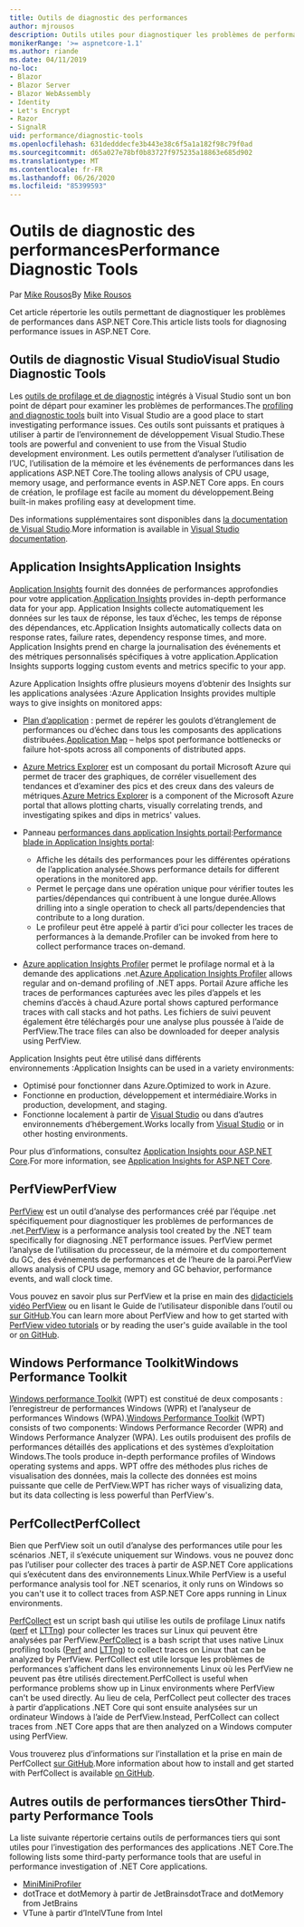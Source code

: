 ```yaml
---
title: Outils de diagnostic des performances
author: mjrousos
description: Outils utiles pour diagnostiquer les problèmes de performances dans les applications ASP.NET Core.
monikerRange: '>= aspnetcore-1.1'
ms.author: riande
ms.date: 04/11/2019
no-loc:
- Blazor
- Blazor Server
- Blazor WebAssembly
- Identity
- Let's Encrypt
- Razor
- SignalR
uid: performance/diagnostic-tools
ms.openlocfilehash: 631dedddecfe3b443e38c6f5a1a182f98c79f0ad
ms.sourcegitcommit: d65a027e78bf0b83727f975235a18863e685d902
ms.translationtype: MT
ms.contentlocale: fr-FR
ms.lasthandoff: 06/26/2020
ms.locfileid: "85399593"
---
```

# <a name="performance-diagnostic-tools"></a><span data-ttu-id="407f7-103">Outils de diagnostic des performances</span><span class="sxs-lookup"><span data-stu-id="407f7-103">Performance Diagnostic Tools</span></span>

<span data-ttu-id="407f7-104">Par [Mike Rousos](https://github.com/mjrousos)</span><span class="sxs-lookup"><span data-stu-id="407f7-104">By [Mike Rousos](https://github.com/mjrousos)</span></span>

<span data-ttu-id="407f7-105">Cet article répertorie les outils permettant de diagnostiquer les problèmes de performances dans ASP.NET Core.</span><span class="sxs-lookup"><span data-stu-id="407f7-105">This article lists tools for diagnosing performance issues in ASP.NET Core.</span></span>

## <a name="visual-studio-diagnostic-tools"></a><span data-ttu-id="407f7-106">Outils de diagnostic Visual Studio</span><span class="sxs-lookup"><span data-stu-id="407f7-106">Visual Studio Diagnostic Tools</span></span>

<span data-ttu-id="407f7-107">Les [outils de profilage et de diagnostic](/visualstudio/profiling) intégrés à Visual Studio sont un bon point de départ pour examiner les problèmes de performances.</span><span class="sxs-lookup"><span data-stu-id="407f7-107">The [profiling and diagnostic tools](/visualstudio/profiling) built into Visual Studio are a good place to start investigating performance issues.</span></span> <span data-ttu-id="407f7-108">Ces outils sont puissants et pratiques à utiliser à partir de l’environnement de développement Visual Studio.</span><span class="sxs-lookup"><span data-stu-id="407f7-108">These tools are powerful and convenient to use from the Visual Studio development environment.</span></span> <span data-ttu-id="407f7-109">Les outils permettent d’analyser l’utilisation de l’UC, l’utilisation de la mémoire et les événements de performances dans les applications ASP.NET Core.</span><span class="sxs-lookup"><span data-stu-id="407f7-109">The tooling allows analysis of CPU usage, memory usage, and performance events in ASP.NET Core apps.</span></span> <span data-ttu-id="407f7-110">En cours de création, le profilage est facile au moment du développement.</span><span class="sxs-lookup"><span data-stu-id="407f7-110">Being built-in makes profiling easy at development time.</span></span>

<span data-ttu-id="407f7-111">Des informations supplémentaires sont disponibles dans [la documentation de Visual Studio](/visualstudio/profiling/profiling-overview).</span><span class="sxs-lookup"><span data-stu-id="407f7-111">More information is available in [Visual Studio documentation](/visualstudio/profiling/profiling-overview).</span></span>

## <a name="application-insights"></a><span data-ttu-id="407f7-112">Application Insights</span><span class="sxs-lookup"><span data-stu-id="407f7-112">Application Insights</span></span>

<span data-ttu-id="407f7-113">[Application Insights](/azure/application-insights/app-insights-overview) fournit des données de performances approfondies pour votre application.</span><span class="sxs-lookup"><span data-stu-id="407f7-113">[Application Insights](/azure/application-insights/app-insights-overview) provides in-depth performance data for your app.</span></span> <span data-ttu-id="407f7-114">Application Insights collecte automatiquement les données sur les taux de réponse, les taux d’échec, les temps de réponse des dépendances, etc.</span><span class="sxs-lookup"><span data-stu-id="407f7-114">Application Insights automatically collects data on response rates, failure rates, dependency response times, and more.</span></span> <span data-ttu-id="407f7-115">Application Insights prend en charge la journalisation des événements et des métriques personnalisés spécifiques à votre application.</span><span class="sxs-lookup"><span data-stu-id="407f7-115">Application Insights supports logging custom events and metrics specific to your app.</span></span>

<span data-ttu-id="407f7-116">Azure Application Insights offre plusieurs moyens d’obtenir des Insights sur les applications analysées :</span><span class="sxs-lookup"><span data-stu-id="407f7-116">Azure Application Insights provides multiple ways to give insights on monitored apps:</span></span>

- <span data-ttu-id="407f7-117">[Plan d’application](/azure/application-insights/app-insights-app-map) : permet de repérer les goulots d’étranglement de performances ou d’échec dans tous les composants des applications distribuées.</span><span class="sxs-lookup"><span data-stu-id="407f7-117">[Application Map](/azure/application-insights/app-insights-app-map) – helps spot performance bottlenecks or failure hot-spots across all components of distributed apps.</span></span>
- <span data-ttu-id="407f7-118">[Azure Metrics Explorer](/azure/azure-monitor/platform/metrics-getting-started) est un composant du portail Microsoft Azure qui permet de tracer des graphiques, de corréler visuellement des tendances et d’examiner des pics et des creux dans des valeurs de métriques.</span><span class="sxs-lookup"><span data-stu-id="407f7-118">[Azure Metrics Explorer](/azure/azure-monitor/platform/metrics-getting-started) is a component of the Microsoft Azure portal that allows plotting charts, visually correlating trends, and investigating spikes and dips in metrics' values.</span></span>
- <span data-ttu-id="407f7-119">Panneau [performances dans application Insights portail](/azure/application-insights/app-insights-tutorial-performance):</span><span class="sxs-lookup"><span data-stu-id="407f7-119">[Performance blade in Application Insights portal](/azure/application-insights/app-insights-tutorial-performance):</span></span>

  - <span data-ttu-id="407f7-120">Affiche les détails des performances pour les différentes opérations de l’application analysée.</span><span class="sxs-lookup"><span data-stu-id="407f7-120">Shows performance details for different operations in the monitored app.</span></span>
  - <span data-ttu-id="407f7-121">Permet le perçage dans une opération unique pour vérifier toutes les parties/dépendances qui contribuent à une longue durée.</span><span class="sxs-lookup"><span data-stu-id="407f7-121">Allows drilling into a single operation to check all parts/dependencies that contribute to a long duration.</span></span>
  - <span data-ttu-id="407f7-122">Le profileur peut être appelé à partir d’ici pour collecter les traces de performances à la demande.</span><span class="sxs-lookup"><span data-stu-id="407f7-122">Profiler can be invoked from here to collect performance traces on-demand.</span></span>

- <span data-ttu-id="407f7-123">[Azure application Insights Profiler](/azure/azure-monitor/app/profiler) permet le profilage normal et à la demande des applications .net.</span><span class="sxs-lookup"><span data-stu-id="407f7-123">[Azure Application Insights Profiler](/azure/azure-monitor/app/profiler) allows regular and on-demand profiling of .NET apps.</span></span>  <span data-ttu-id="407f7-124">Portail Azure affiche les traces de performances capturées avec les piles d’appels et les chemins d’accès à chaud.</span><span class="sxs-lookup"><span data-stu-id="407f7-124">Azure portal shows captured performance traces with call stacks and hot paths.</span></span> <span data-ttu-id="407f7-125">Les fichiers de suivi peuvent également être téléchargés pour une analyse plus poussée à l’aide de PerfView.</span><span class="sxs-lookup"><span data-stu-id="407f7-125">The trace files can also be downloaded for deeper analysis using PerfView.</span></span>

<span data-ttu-id="407f7-126">Application Insights peut être utilisé dans différents environnements :</span><span class="sxs-lookup"><span data-stu-id="407f7-126">Application Insights can be used in a variety environments:</span></span>

- <span data-ttu-id="407f7-127">Optimisé pour fonctionner dans Azure.</span><span class="sxs-lookup"><span data-stu-id="407f7-127">Optimized to work in Azure.</span></span>
- <span data-ttu-id="407f7-128">Fonctionne en production, développement et intermédiaire.</span><span class="sxs-lookup"><span data-stu-id="407f7-128">Works in production, development, and staging.</span></span>
- <span data-ttu-id="407f7-129">Fonctionne localement à partir de [Visual Studio](/azure/application-insights/app-insights-visual-studio) ou dans d’autres environnements d’hébergement.</span><span class="sxs-lookup"><span data-stu-id="407f7-129">Works locally from [Visual Studio](/azure/application-insights/app-insights-visual-studio) or in other hosting environments.</span></span>

<span data-ttu-id="407f7-130">Pour plus d’informations, consultez [Application Insights pour ASP.NET Core](/azure/application-insights/app-insights-asp-net-core).</span><span class="sxs-lookup"><span data-stu-id="407f7-130">For more information, see [Application Insights for ASP.NET Core](/azure/application-insights/app-insights-asp-net-core).</span></span>

## <a name="perfview"></a><span data-ttu-id="407f7-131">PerfView</span><span class="sxs-lookup"><span data-stu-id="407f7-131">PerfView</span></span>

<span data-ttu-id="407f7-132">[PerfView](https://github.com/Microsoft/perfview) est un outil d’analyse des performances créé par l’équipe .net spécifiquement pour diagnostiquer les problèmes de performances de .net.</span><span class="sxs-lookup"><span data-stu-id="407f7-132">[PerfView](https://github.com/Microsoft/perfview) is a performance analysis tool created by the .NET team specifically for diagnosing .NET performance issues.</span></span> <span data-ttu-id="407f7-133">PerfView permet l’analyse de l’utilisation du processeur, de la mémoire et du comportement du GC, des événements de performances et de l’heure de la paroi.</span><span class="sxs-lookup"><span data-stu-id="407f7-133">PerfView allows analysis of CPU usage, memory and GC behavior, performance events, and wall clock time.</span></span>

<span data-ttu-id="407f7-134">Vous pouvez en savoir plus sur PerfView et la prise en main des [didacticiels vidéo PerfView](https://channel9.msdn.com/Series/PerfView-Tutorial) ou en lisant le Guide de l’utilisateur disponible dans l’outil ou [sur GitHub](https://github.com/Microsoft/perfview).</span><span class="sxs-lookup"><span data-stu-id="407f7-134">You can learn more about PerfView and how to get started with [PerfView video tutorials](https://channel9.msdn.com/Series/PerfView-Tutorial) or by reading the user's guide available in the tool or [on GitHub](https://github.com/Microsoft/perfview).</span></span>

## <a name="windows-performance-toolkit"></a><span data-ttu-id="407f7-135">Windows Performance Toolkit</span><span class="sxs-lookup"><span data-stu-id="407f7-135">Windows Performance Toolkit</span></span>

<span data-ttu-id="407f7-136">[Windows performance Toolkit](/windows-hardware/test/wpt/) (WPT) est constitué de deux composants : l’enregistreur de performances Windows (WPR) et l’analyseur de performances Windows (WPA).</span><span class="sxs-lookup"><span data-stu-id="407f7-136">[Windows Performance Toolkit](/windows-hardware/test/wpt/) (WPT) consists of two components: Windows Performance Recorder (WPR) and Windows Performance Analyzer (WPA).</span></span> <span data-ttu-id="407f7-137">Les outils produisent des profils de performances détaillés des applications et des systèmes d’exploitation Windows.</span><span class="sxs-lookup"><span data-stu-id="407f7-137">The tools produce in-depth performance profiles of Windows operating systems and apps.</span></span> <span data-ttu-id="407f7-138">WPT offre des méthodes plus riches de visualisation des données, mais la collecte des données est moins puissante que celle de PerfView.</span><span class="sxs-lookup"><span data-stu-id="407f7-138">WPT has richer ways of visualizing data, but its data collecting is less powerful than PerfView's.</span></span>

## <a name="perfcollect"></a><span data-ttu-id="407f7-139">PerfCollect</span><span class="sxs-lookup"><span data-stu-id="407f7-139">PerfCollect</span></span>

<span data-ttu-id="407f7-140">Bien que PerfView soit un outil d’analyse des performances utile pour les scénarios .NET, il s’exécute uniquement sur Windows. vous ne pouvez donc pas l’utiliser pour collecter des traces à partir de ASP.NET Core applications qui s’exécutent dans des environnements Linux.</span><span class="sxs-lookup"><span data-stu-id="407f7-140">While PerfView is a useful performance analysis tool for .NET scenarios, it only runs on Windows so you can't use it to collect traces from ASP.NET Core apps running in Linux environments.</span></span>

<span data-ttu-id="407f7-141">[PerfCollect](https://github.com/dotnet/coreclr/blob/master/Documentation/project-docs/linux-performance-tracing.md) est un script bash qui utilise les outils de profilage Linux natifs ([perf](https://perf.wiki.kernel.org/index.php/Main_Page) et [LTTng](https://lttng.org/)) pour collecter les traces sur Linux qui peuvent être analysées par PerfView.</span><span class="sxs-lookup"><span data-stu-id="407f7-141">[PerfCollect](https://github.com/dotnet/coreclr/blob/master/Documentation/project-docs/linux-performance-tracing.md) is a bash script that uses native Linux profiling tools ([Perf](https://perf.wiki.kernel.org/index.php/Main_Page) and [LTTng](https://lttng.org/)) to collect traces on Linux that can be analyzed by PerfView.</span></span> <span data-ttu-id="407f7-142">PerfCollect est utile lorsque les problèmes de performances s’affichent dans les environnements Linux où les PerfView ne peuvent pas être utilisés directement.</span><span class="sxs-lookup"><span data-stu-id="407f7-142">PerfCollect is useful when performance problems show up in Linux environments where PerfView can't be used directly.</span></span> <span data-ttu-id="407f7-143">Au lieu de cela, PerfCollect peut collecter des traces à partir d’applications .NET Core qui sont ensuite analysées sur un ordinateur Windows à l’aide de PerfView.</span><span class="sxs-lookup"><span data-stu-id="407f7-143">Instead, PerfCollect can collect traces from .NET Core apps that are then analyzed on a Windows computer using PerfView.</span></span>

<span data-ttu-id="407f7-144">Vous trouverez plus d’informations sur l’installation et la prise en main de PerfCollect [sur GitHub](https://github.com/dotnet/coreclr/blob/master/Documentation/project-docs/linux-performance-tracing.md).</span><span class="sxs-lookup"><span data-stu-id="407f7-144">More information about how to install and get started with PerfCollect is available [on GitHub](https://github.com/dotnet/coreclr/blob/master/Documentation/project-docs/linux-performance-tracing.md).</span></span>

## <a name="other-third-party-performance-tools"></a><span data-ttu-id="407f7-145">Autres outils de performances tiers</span><span class="sxs-lookup"><span data-stu-id="407f7-145">Other Third-party Performance Tools</span></span>

<span data-ttu-id="407f7-146">La liste suivante répertorie certains outils de performances tiers qui sont utiles pour l’investigation des performances des applications .NET Core.</span><span class="sxs-lookup"><span data-stu-id="407f7-146">The following lists some third-party performance tools that are useful in performance investigation of .NET Core applications.</span></span>

- [<span data-ttu-id="407f7-147">Mini</span><span class="sxs-lookup"><span data-stu-id="407f7-147">MiniProfiler</span></span>](https://miniprofiler.com/)
- <span data-ttu-id="407f7-148">dotTrace et dotMemory à partir de JetBrains</span><span class="sxs-lookup"><span data-stu-id="407f7-148">dotTrace and dotMemory from JetBrains</span></span>
- <span data-ttu-id="407f7-149">VTune à partir d’Intel</span><span class="sxs-lookup"><span data-stu-id="407f7-149">VTune from Intel</span></span>
